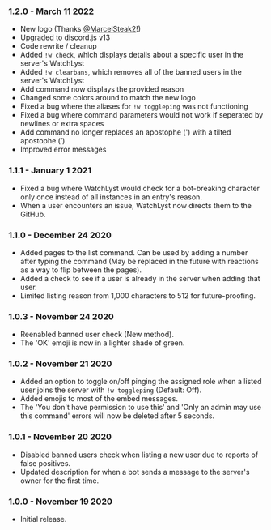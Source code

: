 ### 1.2.0 - March 11 2022
- New logo (Thanks [@MarcelSteak2](https://twitter.com/MarcelSteak2)!)
- Upgraded to discord.js v13
- Code rewrite / cleanup
- Added `!w check`, which displays details about a specific user in the server's WatchLyst
- Added `!w clearbans`, which removes all of the banned users in the server's WatchLyst
- Add command now displays the provided reason
- Changed some colors around to match the new logo
- Fixed a bug where the aliases for `!w toggleping` was not functioning
- Fixed a bug where command parameters would not work if seperated by newlines or extra spaces
- Add command no longer replaces an apostophe (') with a tilted apostophe (’)
- Improved error messages

### 1.1.1 - January 1 2021
- Fixed a bug where WatchLyst would check for a bot-breaking character only once instead of all instances in an entry's reason.
- When a user encounters an issue, WatchLyst now directs them to the GitHub.

### 1.1.0 - December 24 2020
- Added pages to the list command. Can be used by adding a number after typing the command (May be replaced in the future with reactions as a way to flip between the pages).
- Added a check to see if a user is already in the server when adding that user.
- Limited listing reason from 1,000 characters to 512 for future-proofing.

### 1.0.3 - November 24 2020
- Reenabled banned user check (New method).
- The 'OK' emoji is now in a lighter shade of green.

### 1.0.2 - November 21 2020
- Added an option to toggle on/off pinging the assigned role when a listed user joins the server with `!w toggleping` (Default: Off).
- Added emojis to most of the embed messages.
- The 'You don't have permission to use this' and 'Only an admin may use this command' errors will now be deleted after 5 seconds.

### 1.0.1 - November 20 2020
- Disabled banned users check when listing a new user due to reports of false positives.
- Updated description for when a bot sends a message to the server's owner for the first time.

### 1.0.0 - November 19 2020
- Initial release.